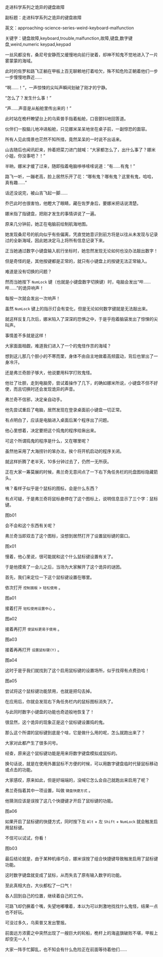 走进科学系列之诡异的键盘故障

副标题：走进科学系列之诡异的键盘故障

英文：approaching-science-series-weird-keyboard-malfunction

关键字：键盘故障,keyboard,trouble,malfunction,故障,键盘,数字键盘,weird,numeric keypad,keypad





一丝风都没有，桑尼号安静而又缓慢地向前行驶着，却神不知鬼不觉地进入了一片雾蒙蒙的海域。

此时的佐罗和路飞正躺在甲板上百无聊赖地打着哈欠，殊不知危险正朝着他们一步一步慢慢地靠近……



“啊……！”，一声惊悚的尖叫声瞬间划破了刚才的宁静。

“怎么了？发生什么事！”

“声……声音是从船舱里传出来的！”

此时站在桅杆瞭望台上的乌索普手指着船舱，口音颤抖地回答道。



伙伴们一股脑儿地冲进船舱，只见娜米呆呆地坐在桌子前，一副惊恐的面容。

所有人见此情景也茫然不知所措，竟然呆呆的一时说不出话来。

山吉随后也闻讯赶来，拎着把菜刀进门就喊：“大家都怎么了，出什么事了？娜米小姐，你没事吧？！”



半晌，娜米才缓了过来，随即指着电脑哆哆嗦嗦说道：“有……有鬼！”

路飞一听，一蹦老高，脸上居然乐开了花：“哪有鬼？哪有鬼？这里有鬼，哈哈，真有趣……”

话还没说完，被山吉飞起一脚……

乔巴此时也很害怕，他瞪大了眼睛，藏在佐罗身后，要娜米把话说清楚。

娜米指了指键盘，把刚才发生的事情讲说了一遍。



原来几分钟前，她正在电脑前绘制航海地图。

她发现桑尼号的航向似乎有些偏离，凭直觉她意识到前方将是以往从未发现与记录过的全新海域，因此她决定马上将所有信息记录下来。

正当她通过数字小键盘输入航行坐标时，她忽然发现无论如何也没办法敲出数字！

但是奇怪的是，其他按键都是正常的，就只有小键盘上的按键无法正常输入。

难道是没有切换的问题？

然而当她按下 `NumLock` 键（也就是小键盘数字切换键）时，电脑会发出“哔……哔……”的诡异响声！

每按一次就会发出一次响声！

虽然 `NumLock` 键上的指示灯会有变化，但是无论如何数字键就是无法敲出来。

就这样反复几次后，娜米陷入了深深的恐惧之中，于是乎抱着脑袋发出了惊悚的尖叫声。

事情差不多就是这样！



大家面面相觑，难道我们进入了一个的鬼怪作祟的海域？

想到这儿那几个胆小的不寒而栗，身体不由自主地做着高频震动，背后也冒出了一身冷汗。



还是弗兰奇胆子够大，他说要用科学打败鬼怪。

他壮了壮胆，走到电脑旁，尝试着操作了几下，的确如娜米所说，小键盘不但不好使，而且切换时还会发现诡异的声音。



弗兰奇不信邪，决定亲自动手。

他先尝试重启了电脑，居然发现在登录桌面前小键盘一切正常。

有点明白了，应该是电脑进入桌面后某个程序出了问题。

他心里想着，决定要把这个捣鬼的程序给揪出来。

可这个所谓捣鬼的程序是什么，又在哪里呢？



虽然他采用了大海捞针的笨办法，挨个将开机启动的程序关闭。

就这样折腾了老半天，10多分钟过去了，仍然一无所获。

正在大家一筹莫展的时候，弗兰奇无意间点了一下右下角任务栏的托盘图标隐藏箭头。

咦？看样子似乎是个鼠标的图标，会是什么东西？

有点可疑，于是弗兰奇将鼠标悬停在了这个图标上，说明信息显示了三个字：鼠标键。

图b01



会不会和这个东西有关呢？

弗兰奇当即双击了这个图标，没想到居然打开了设置鼠标键的窗口。

图x01



慢着，他心里说，很可能就和这个什么鼠标键设置有关了。

于是他摸索了一会儿之后，当场为大家解开了这个诡异的谜团。





首先，我们来定位一下这个鼠标键设置在哪里。

依次打开 `控制面板` > `轻松使用` 。

图a01



接着打开 `轻松使用设置中心` 。

图a02



接着再打开 `使鼠标更易于使用` 。

图a03



接着再再打开 `设置鼠标键(Y)` 。

图a04



这时于是乎我们就找到了这个启用鼠标键的设置场所，似乎找得有点费劲哈！

图a05



尝试将这个鼠标键功能禁用，也就是把勾去掉。

在应用后，你就会发现右下角任务栏内的鼠标图标消失了。

与此同时数字小键盘的功能也奇迹般地恢复了！

很显然，这个诡异的现象正是这个鼠标键设置捣的鬼。



那么这个所谓的鼠标键到底是个啥，它是做什么用的呢，怎么就跑出来了？

大家对此都产生了很多问号。

经查，原来这个鼠标键功能是用来将数字键盘模拟成鼠标的。

换句话说，就是在使用外置鼠标不方便的时候，可以用数字键盘临时代替鼠标移动或点击的功能。



大家感叹，原来如此，但是好端端的，没喊它怎么会自己就跑出来启用了呢？

弗兰奇指着其中一项设置，叫做 `键盘快捷方式` 。

他猜测应该是误按了这几个快捷键才开启了鼠标键的功能。

图a06



如果开启了鼠标键的快捷方式，同时按下左 `Alt` + 左 `Shift` + `NumLock` 就会触发启用鼠标键。

不信可以试试，你看！

图b03



最后结论就是，由于某种机缘巧合，娜米误按了组合快捷键导致触发启用了鼠标键功能。

这时数字键盘就变成了鼠标，从而失去了原有输入数字的功能。

至此真相大白，大伙都松了一口气！



各人回到自己的位置，继续着自己的工作。

可路飞却仍撅着个嘴，失望地嘟囔着，本以为可以刺激地找找什么鬼怪，结果一点也不好玩。

可没过多久，乌索普又发出警报。

前面远方浓雾之中突然出现了一艘巨大的轮船，桅杆上的海盗旗破败不堪，甲板上却空无一人！

大家一阵手忙脚乱，也不知会有什么危险正在前面等待着他们……











